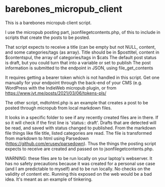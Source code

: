 # barebones_micropub_client

This is a barebones micropub client script.

I use the micropub posting part, jsonfilegetcontents.php, of this to include in scripts that create the posts to be posted.

That script expects to receive a title (can be empty but not NULL, content, and some categories/tags (as array).
Title should be in $posttitel, content in $contentspul, the array of categories/tags in $cats 
The default post status is draft, but you could turn that into a variable or set to publish 
The post information is submitted to the endpoint in JSON, using file_get_contents 

It requires getting a bearer token which is not handled in this script. Get one manually for your endpoint through the back-end of your CMS (e.g. WordPress with the IndieWeb micropub plugin, or from https://www.jvt.me/posts/2021/03/06/tokens-pls/

The other script, mdtohtml.php is an example that creates a post to be posted through micropub from local markdown files.

It looks in a specific folder to see if any recently created files are in there. If so it will check if the first line is 'status:: draft'.
Drafts that are detected will be read, and saved with status changed to published.
From the markdown file things like file title, listed categories are read. The file is transformed from markdown to html using Parsedown (https://github.com/erusev/parsedown). Thus the things the posting script expects to receive are created and passed on to jsonfilegetcontents.php.

WARNING: these files are to be run locally on your laptop's webserver. It has no safety precautions because it was created for a personal use case (and I am predictable to myself) and to be run locally. No checks on the validity of content etc. Running this exposed on the web would be a bad idea. It's meant as an example of tinkering.
